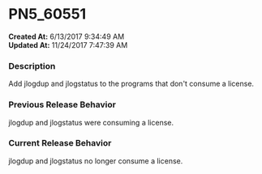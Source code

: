 # PN5_60551

**Created At:** 6/13/2017 9:34:49 AM  
**Updated At:** 11/24/2017 7:47:39 AM  


### Description

Add jlogdup and jlogstatus to the programs that don't consume a license.



### Previous Release Behavior

jlogdup and jlogstatus were consuming a license.



### Current Release Behavior

jlogdup and jlogstatus no longer consume a license.
